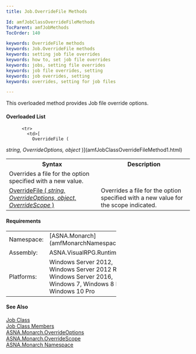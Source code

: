 ```yaml
---
title: Job.OverrideFile Methods

Id: amfJobClassOverrideFileMethods
TocParent: amfJobMethods
TocOrder: 140

keywords: OverrideFile methods
keywords: Job.OverrideFile methods
keywords: setting job file overrides
keywords: how to, set job file overrides
keywords: jobs, setting file overrides
keywords: job file overrides, setting
keywords: job overrides, setting
keywords: overrides, setting for job files

---
```


This overloaded method provides Job file override options.

#### Overloaded List
<table class="mytable" cellspacing="0" cellpadding="4" width="90%">
          <colgroup>
            <col width="50%" />
            <col width="50%" />
          </colgroup>
          <tr>
            <th>Syntax</th>
            <th>Description</th>
          </tr>

          <tr>
            <td>[
              OverrideFile (
 *string, OverrideOptions, object* 
)](amfJobClassOverrideFileMethod1.html)
            </td>
            <td>Overrides a
            file for the option specified with
            a new value.</td>
          </tr>
          <tr>
            <td>[
              OverrideFile (
 *string, OverrideOptions, object,
              OverrideScope* 
)](amfJobClassOverrideFileMethod2.html)
            </td>
            <td>Overrides a
            file for the option specified with
            a new value for the scope
            indicated.</td>
          </tr>
</table>

<!-- start -->

#### Requirements
<table class="dttable" cellspacing="0" cellpadding="4" style="width: 60%">
           <colgroup>
            <col width="15%" style="font-weight:bold" />
            <col width="85%" />
          </colgroup>
          <tr>
            <td>Namespace:</td>
            <td>[ASNA.Monarch](amfMonarchNamespace.html)</td>
          </tr>
          <tr>
            <td>Assembly:</td>
            <td>ASNA.VisualRPG.Runtime.</td>
          </tr>
         <tr>
            <td>Platforms:</td>
            <td>Windows Server 2012, Windows Server 2012 R2, Windows Server 2016, Windows 7, Windows 8 Pro, Windows 10 Pro</td>
         </tr>
</table>

<!-- end -->

#### See Also
[Job Class](amfJobClass.html) <br /> [Job Class Members](amfJobMembers.html) <br /> [ ASNA.Monarch.OverrideOptions](amfOverrideOptionsEnumeration.html) <br /> [ ASNA.Monarch.OverrideScope](amfOverrideScopeEnumeration.html) <br /> [ASNA.Monarch Namespace](amfMonarchNamespace.html) 
